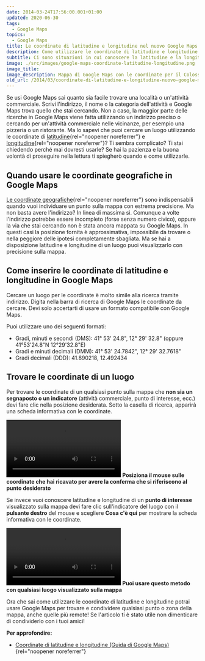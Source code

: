 ```yaml
---
date: 2014-03-24T17:56:00.001+01:00
updated: 2020-06-30
tags:
  - Google Maps
topics:
  - Google Maps
title: Le coordinate di latitudine e longitudine nel nuovo Google Maps
description: Come utilizzare le coordinate di latitudine e longitudine con il nuovo Google Maps
subtitle: Ci sono situazioni in cui conoscere la latitudine e la longitudine di un luogo può fare la differenza. Vediamo alcune applicazioni pratiche.
image: ./src/images/google-maps-coordinate-latitudine-longitudine.png
image_title:
image_description: Mappa di Google Maps con le coordinate per il Colosseo
old_url: /2014/03/coordinate-di-latitudine-e-longitudine-nuovo-google-maps.html
---
```

Se usi Google Maps sai quanto sia facile trovare una località o un'attività commerciale. Scrivi l'indirizzo, il nome o la categoria dell'attività e Google Maps trova quello che stai cercando. Non a caso, la maggior parte delle ricerche in Google Maps viene fatta utilizzando un indirizzo preciso o cercando per un'attività commerciale nelle vicinanze, per esempio una pizzeria o un ristorante. Ma lo sapevi che puoi cercare un luogo utilizzando le coordinate di [latitudine](https://it.wikipedia.org/wiki/Latitudine){rel="noopener noreferrer"} e [longitudine](https://it.wikipedia.org/wiki/Longitudine){rel="noopener noreferrer"}? Ti sembra complicato? Ti stai chiedendo perché mai dovresti usarle? Se hai la pazienza e la buona volontà di proseguire nella lettura ti spiegherò quando e come utilizzarle.

## Quando usare le coordinate geografiche in Google Maps

[Le coordinate geografiche](https://it.wikipedia.org/wiki/Coordinate_geografiche){rel="noopener noreferrer"} sono indispensabili quando vuoi individuare un punto sulla mappa con estrema precisione. Ma non basta avere l'indirizzo? In linea di massima sì. Comunque a volte l'indirizzo potrebbe essere incompleto (forse senza numero civico), oppure la via che stai cercando non è stata ancora mappata su Google Maps. In questi casi la posizione fornita è approssimativa, impossibile da trovare o nella peggiore delle ipotesi completamente sbagliata. Ma se hai a disposizione latitudine e longitudine di un luogo puoi visualizzarlo con precisione sulla mappa.

## Come inserire le coordinate di latitudine e longitudine in Google Maps

Cercare un luogo per le coordinate è molto simile alla ricerca tramite indirizzo. Digita nella barra di ricerca di Google Maps le coordinate da cercare. Devi solo accertarti di usare un formato compatibile con Google Maps.

Puoi utilizzare uno dei seguenti formati:

- Gradi, minuti e secondi (DMS):  41° 53' 24.8", 12° 29' 32.8"  (oppure 41°53'24.8"N 12°29'32.8"E)
- Gradi e minuti decimali (DMM): 41° 53' 24.7842", 12° 29' 32.7618"
- Gradi decimali (DDD): 41.890218, 12.492434

## Trovare le coordinate di un luogo

Per trovare le coordinate di un qualsiasi punto sulla mappa che **non sia un segnaposto o un indicatore** (attività commerciale, punto di interesse, ecc.) devi fare clic nella posizione desiderata. Sotto la casella di ricerca, apparirà una scheda informativa con le coordinate.

<video autoplay loop>
  <source src="./src/images/google-maps-trovare-latitudine-con-un-clic.mp4">
</video>
<strong>Posiziona il mouse sulle coordinate che hai ricavato per avere la conferma che si riferiscono al punto desiderato</strong>

Se invece vuoi conoscere latitudine e longitudine di un **punto di interesse** visualizzato sulla mappa devi fare clic sull'indicatore del luogo con il **pulsante destro** del mouse e scegliere **Cosa c'è qui** per mostrare la scheda informativa con le coordinate.

<video autoplay loop>
  <source src="./src/images/google-maps-trovare-latitudine-con-cosa-ce-qui.mp4">
</video>
<strong>Puoi usare questo metodo con qualsiasi luogo visualizzato sulla mappa</strong>

Ora che sai come utilizzare le coordinate di latitudine e longitudine potrai usare Google Maps per trovare e condividere qualsiasi punto o zona della mappa, anche quelle più remote! Se l'articolo ti è stato utile non dimenticare di condividerlo con i tuoi amici!

**Per approfondire:**

- [Coordinate di latitudine e longitudine (Guida di Google Maps)](https://support.google.com/maps/answer/18539?hl=it){rel="noopener noreferrer"}
